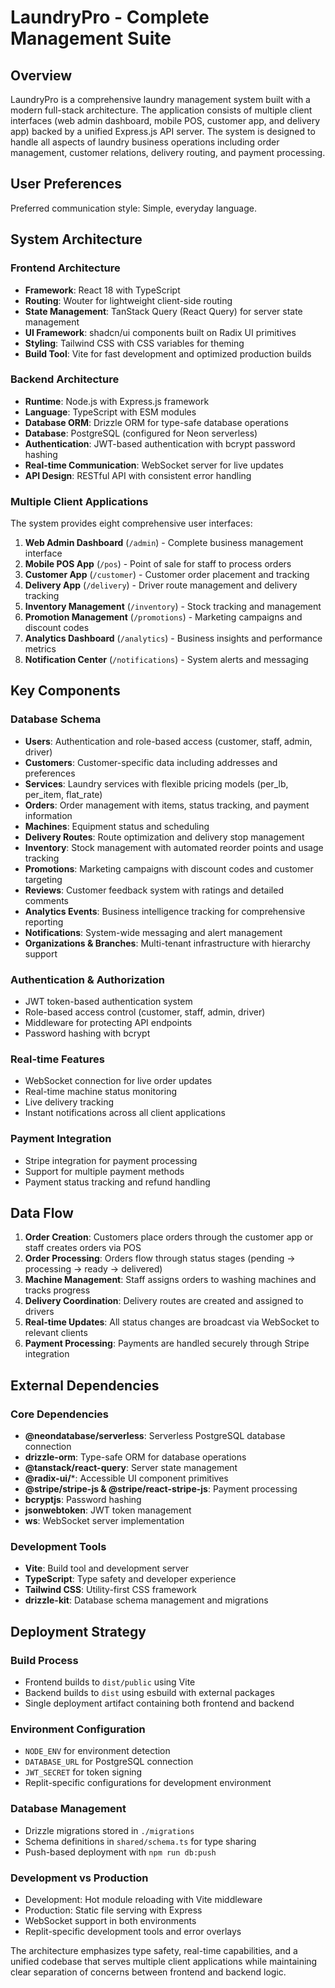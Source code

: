 # LaundryPro - Complete Management Suite

## Overview

LaundryPro is a comprehensive laundry management system built with a modern full-stack architecture. The application consists of multiple client interfaces (web admin dashboard, mobile POS, customer app, and delivery app) backed by a unified Express.js API server. The system is designed to handle all aspects of laundry business operations including order management, customer relations, delivery routing, and payment processing.

## User Preferences

Preferred communication style: Simple, everyday language.

## System Architecture

### Frontend Architecture
- **Framework**: React 18 with TypeScript
- **Routing**: Wouter for lightweight client-side routing
- **State Management**: TanStack Query (React Query) for server state management
- **UI Framework**: shadcn/ui components built on Radix UI primitives
- **Styling**: Tailwind CSS with CSS variables for theming
- **Build Tool**: Vite for fast development and optimized production builds

### Backend Architecture
- **Runtime**: Node.js with Express.js framework
- **Language**: TypeScript with ESM modules
- **Database ORM**: Drizzle ORM for type-safe database operations
- **Database**: PostgreSQL (configured for Neon serverless)
- **Authentication**: JWT-based authentication with bcrypt password hashing
- **Real-time Communication**: WebSocket server for live updates
- **API Design**: RESTful API with consistent error handling

### Multiple Client Applications
The system provides eight comprehensive user interfaces:
1. **Web Admin Dashboard** (`/admin`) - Complete business management interface
2. **Mobile POS App** (`/pos`) - Point of sale for staff to process orders
3. **Customer App** (`/customer`) - Customer order placement and tracking
4. **Delivery App** (`/delivery`) - Driver route management and delivery tracking
5. **Inventory Management** (`/inventory`) - Stock tracking and management
6. **Promotion Management** (`/promotions`) - Marketing campaigns and discount codes
7. **Analytics Dashboard** (`/analytics`) - Business insights and performance metrics
8. **Notification Center** (`/notifications`) - System alerts and messaging

## Key Components

### Database Schema
- **Users**: Authentication and role-based access (customer, staff, admin, driver)
- **Customers**: Customer-specific data including addresses and preferences
- **Services**: Laundry services with flexible pricing models (per_lb, per_item, flat_rate)
- **Orders**: Order management with items, status tracking, and payment information
- **Machines**: Equipment status and scheduling
- **Delivery Routes**: Route optimization and delivery stop management
- **Inventory**: Stock management with automated reorder points and usage tracking
- **Promotions**: Marketing campaigns with discount codes and customer targeting
- **Reviews**: Customer feedback system with ratings and detailed comments
- **Analytics Events**: Business intelligence tracking for comprehensive reporting
- **Notifications**: System-wide messaging and alert management
- **Organizations & Branches**: Multi-tenant infrastructure with hierarchy support

### Authentication & Authorization
- JWT token-based authentication system
- Role-based access control (customer, staff, admin, driver)
- Middleware for protecting API endpoints
- Password hashing with bcrypt

### Real-time Features
- WebSocket connection for live order updates
- Real-time machine status monitoring
- Live delivery tracking
- Instant notifications across all client applications

### Payment Integration
- Stripe integration for payment processing
- Support for multiple payment methods
- Payment status tracking and refund handling

## Data Flow

1. **Order Creation**: Customers place orders through the customer app or staff creates orders via POS
2. **Order Processing**: Orders flow through status stages (pending → processing → ready → delivered)
3. **Machine Management**: Staff assigns orders to washing machines and tracks progress
4. **Delivery Coordination**: Delivery routes are created and assigned to drivers
5. **Real-time Updates**: All status changes are broadcast via WebSocket to relevant clients
6. **Payment Processing**: Payments are handled securely through Stripe integration

## External Dependencies

### Core Dependencies
- **@neondatabase/serverless**: Serverless PostgreSQL database connection
- **drizzle-orm**: Type-safe ORM for database operations
- **@tanstack/react-query**: Server state management
- **@radix-ui/***: Accessible UI component primitives
- **@stripe/stripe-js & @stripe/react-stripe-js**: Payment processing
- **bcryptjs**: Password hashing
- **jsonwebtoken**: JWT token management
- **ws**: WebSocket server implementation

### Development Tools
- **Vite**: Build tool and development server
- **TypeScript**: Type safety and developer experience
- **Tailwind CSS**: Utility-first CSS framework
- **drizzle-kit**: Database schema management and migrations

## Deployment Strategy

### Build Process
- Frontend builds to `dist/public` using Vite
- Backend builds to `dist` using esbuild with external packages
- Single deployment artifact containing both frontend and backend

### Environment Configuration
- `NODE_ENV` for environment detection
- `DATABASE_URL` for PostgreSQL connection
- `JWT_SECRET` for token signing
- Replit-specific configurations for development environment

### Database Management
- Drizzle migrations stored in `./migrations`
- Schema definitions in `shared/schema.ts` for type sharing
- Push-based deployment with `npm run db:push`

### Development vs Production
- Development: Hot module reloading with Vite middleware
- Production: Static file serving with Express
- WebSocket support in both environments
- Replit-specific development tools and error overlays

The architecture emphasizes type safety, real-time capabilities, and a unified codebase that serves multiple client applications while maintaining clear separation of concerns between frontend and backend logic.
